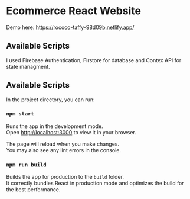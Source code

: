 # Ecommerce React Website

Demo here: https://rococo-taffy-98d09b.netlify.app/

## Available Scripts
I used Firebase Authentication, Firstore for database and Contex API for state managment.

## Available Scripts

In the project directory, you can run:

### `npm start`

Runs the app in the development mode.\
Open [http://localhost:3000](http://localhost:3000) to view it in your browser.

The page will reload when you make changes.\
You may also see any lint errors in the console.



### `npm run build`

Builds the app for production to the `build` folder.\
It correctly bundles React in production mode and optimizes the build for the best performance.



